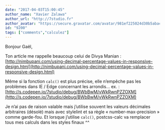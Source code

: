 ```yaml
---
date: "2017-04-03T15:00:45"
author_name: "Xavier Zalawa"
author_url: "http://7studio.fr"
author_avatar: "https://secure.gravatar.com/avatar/981ef225024d30b5abacdb8ee8a76209"
id: "9200"
tags: ["comments","calculez"]
---
```

Bonjour Gaël,

Ton article me rappelle beaucoup celui de Divya Manian : [http://nimbupani.com/using-decimal-percentage-values-in-responsive-design.html](http://nimbupani.com/using-decimal-percentage-values-in-responsive-design.html)

Même si la fonction `calc()` est plus précise, elle n’empêche pas les problèmes dans IE / Edge concernant les arrondis… ex. : [http://s.codepen.io/7studio/debug/BWbBwM/vWkRwnPZZOXM](http://s.codepen.io/7studio/debug/BWbBwM/vWkRwnPZZOXM)

Je n’ai pas de raison valable mais j’utilise souvent les valeurs décimales arbitraires (désolé) mais avec stylelint et sa règle «&nbsp;number-max-precision&nbsp;» comme garde-fou. Et lorsque j’utilise `calc()`, postcss-calc va remplacer tous mes calculs dans les styles finaux ^^